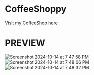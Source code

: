 # CoffeeShoppy

Visit my CoffeeShop <a href="https://technodeba.github.io/CoffeeShoppy/">here</a>

<h1>PREVIEW</h1>

![Screenshot 2024-10-14 at 7 47 58 PM](https://github.com/user-attachments/assets/c3b38145-ff0b-4953-91d6-caa3a399de3e)  ![Screenshot 2024-10-14 at 7 48 06 PM](https://github.com/user-attachments/assets/87fae0ef-fd13-412c-a7f3-4767ec21b94e) ![Screenshot 2024-10-14 at 7 48 32 PM](https://github.com/user-attachments/assets/66e28684-b64a-4e68-a650-6edf5ecf8224)

